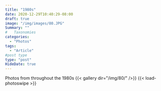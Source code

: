```yaml
---
title: "1980s"
date: 2020-12-29T10:40:29-08:00
draft: true
image: "/img/images/80.JPG"
Summary: ""
#   Taxonomies
categories:
  - "Photos"
tags:
  - "Article"
#post type
type: "post"
HideDate: true
---
```


Photos from throughout the 1980s
{{< gallery dir="/img/80/" />}} {{< load-photoswipe >}}
